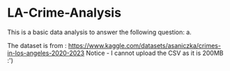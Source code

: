 # LA-Crime-Analysis
This is a basic data analysis to answer the following question:
a. 

The dataset is from : https://www.kaggle.com/datasets/asaniczka/crimes-in-los-angeles-2020-2023
Notice - I cannot upload the CSV as it is 200MB :')
